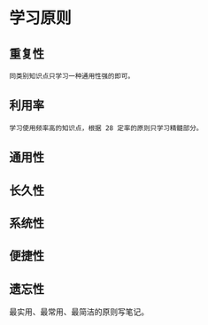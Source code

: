# 学习原则

## 重复性

    同类别知识点只学习一种通用性强的即可。

## 利用率

    学习使用频率高的知识点，根据 28 定率的原则只学习精髓部分。

## 通用性

## 长久性

## 系统性

## 便捷性

## 遗忘性
最实用、最常用、最简洁的原则写笔记。